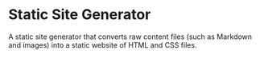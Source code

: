 # Static Site Generator

A static site generator that converts raw content files (such as Markdown and images) into a static website of HTML and CSS files.

